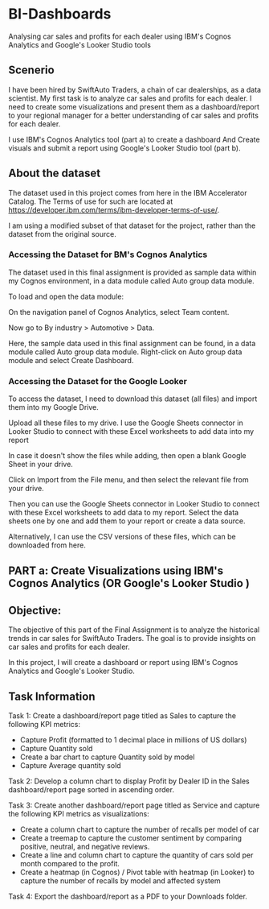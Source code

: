 # BI-Dashboards
Analysing car sales and profits for each dealer using IBM's Cognos Analytics and Google's Looker Studio tools

## Scenerio
I have been hired by SwiftAuto Traders, a chain of car dealerships, as a data scientist. My first task is to analyze car sales and profits for each dealer. I need to create some visualizations and present them as a dashboard/report to your regional manager for a better understanding of car sales and profits for each dealer.

I use IBM's Cognos Analytics tool (part a) to create a dashboard
And
Create visuals and submit a report using Google's Looker Studio tool (part b).

## About the dataset
The dataset used in this project comes from here in the IBM Accelerator Catalog. The Terms of use for such are located at https://developer.ibm.com/terms/ibm-developer-terms-of-use/.

I am using a modified subset of that dataset for the project, rather than the dataset from the original source.

### Accessing the Dataset for BM's Cognos Analytics
The dataset used in this final assignment is provided as sample data within my Cognos environment, in a data module called Auto group data module.

To load and open the data module:

On the navigation panel of Cognos Analytics, select Team content.

Now go to By industry > Automotive > Data.

Here, the sample data used in this final assignment can be found, in a data module called Auto group data module. Right-click on Auto group data module and select Create Dashboard.

### Accessing the Dataset for the Google Looker
To access the dataset, I need to download this dataset (all files) and import them into my Google Drive.

Upload all these files to my drive. I use the Google Sheets connector in Looker Studio to connect with these Excel worksheets to add data into my report

In case it doesn't show the files while adding, then open a blank Google Sheet in your drive.

Click on Import from the File menu, and then select the relevant file from your drive.

Then you can use the Google Sheets connector in Looker Studio to connect with these Excel worksheets to add data to my report. Select the data sheets one by one and add them to your report or create a data source.

Alternatively, I can use the CSV versions of these files, which can be downloaded from here.


## PART a: Create Visualizations using IBM's Cognos Analytics (OR Google's Looker Studio )
## Objective:
The objective of this part of the Final Assignment is to analyze the historical trends in car sales for SwiftAuto Traders. The goal is to provide insights on car sales and profits for each dealer.

In this project, I will create a dashboard or report using IBM's Cognos Analytics and Google's Looker Studio.

## Task Information


Task 1: Create a dashboard/report page titled as Sales to capture the following KPI metrics:

 - Capture Profit (formatted to 1 decimal place in millions of US dollars)
 - Capture Quantity sold
 - Create a bar chart to capture Quantity sold by model
 - Capture Average quantity sold

Task 2: Develop a column chart to display Profit by Dealer ID in the Sales dashboard/report page sorted in ascending order.

Task 3: Create another dashboard/report page titled as Service and capture the following KPI metrics as visualizations:

 - Create a column chart to capture the number of recalls per model of car
 - Create a treemap to capture the customer sentiment by comparing positive, neutral, and negative reviews.
 - Create a line and column chart to capture the quantity of cars sold per month compared to the profit.
 - Create a heatmap (in Cognos) / Pivot table with heatmap (in Looker) to capture the number of recalls by model and affected system

Task 4: Export the dashboard/report as a PDF to your Downloads folder.
